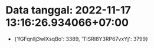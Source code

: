 # Data tanggal: 2022-11-17 13:16:26.934066+07:00

* {'fGFqnllj3wIXsqBo': 3389, 'TISRI8Y3RP67vxYj': 3799}
